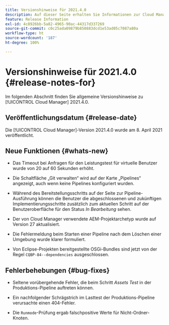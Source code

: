 ```yaml
---
title: Versionshinweise für 2021.4.0
description: Auf dieser Seite erhalten Sie Informationen zur Cloud Manager-Version 2021.4.0.
feature: Release Information
exl-id: 4c8926bb-5a82-4965-90ac-44317d337269
source-git-commit: c0c25ada09879b850883dcd1e53ad05c7087a80a
workflow-type: ht
source-wordcount: '187'
ht-degree: 100%

---
```


# Versionshinweise für 2021.4.0 {#release-notes-for}

Im folgenden Abschnitt finden Sie allgemeine Versionshinweise zu [!UICONTROL Cloud Manager] 2021.4.0.

## Veröffentlichungsdatum {#release-date}

Die [!UICONTROL Cloud Manager]-Version 2021.4.0 wurde am 8. April 2021 veröffentlicht.

## Neue Funktionen {#whats-new}

* Das Timeout bei Anfragen für den Leistungstest für virtuelle Benutzer wurde von 20 auf 60 Sekunden erhöht.

* Die Schaltfläche „Git verwalten“ wird auf der Karte „Pipelines“ angezeigt, auch wenn keine Pipelines konfiguriert wurden.

* Während des Bereitstellungsschritts auf der Seite zur Pipeline-Ausführung können die Benutzer die abgeschlossenen und zukünftigen Implementierungsschritte zusätzlich zum aktuellen Schritt auf der Benutzeroberfläche für den Status *In Bearbeitung* sehen.

* Der von Cloud Manager verwendete AEM-Projektarchetyp wurde auf Version 27 aktualisiert.

* Die Fehlermeldung beim Starten einer Pipeline nach dem Löschen einer Umgebung wurde klarer formuliert.

* Von Eclipse-Projekten bereitgestellte OSGi-Bundles sind jetzt von der Regel `CQBP-84--dependencies` ausgeschlossen.

## Fehlerbehebungen {#bug-fixes}

* Seltene vorübergehende Fehler, die beim Schritt *Assets Test* in der Produktions-Pipeline auftreten können.

* Ein nachfolgender Schrägstrich im Lasttest der Produktions-Pipeline verursachte einen 404-Fehler.

* Die `Runmode`-Prüfung ergab falschpositive Werte für Nicht-Ordner-Knoten.
